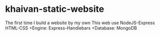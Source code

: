 # khaivan-static-website
The first time I build a website by my own
This web use NodeJS-Express HTML-CSS
    +Engine: Express-Handlebars
    +Database: MongoDB
